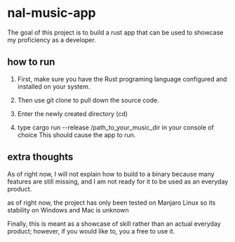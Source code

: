 # nal-music-app
The goal of this project is to build a rust app that can be used to showcase my proficiency as a developer.

## how to run
1) First, make sure you have the Rust programing language configured and installed on your system.

2) Then use git clone to pull down the source code.

3) Enter the newly created directory (cd)

3) type cargo run --release /path_to_your_music_dir in your console of choice
This should cause the app to run.

## extra thoughts
As of right now, I will not explain how to build to a binary because many features are still missing, and I am not ready for it to be used as an everyday product.

as of right now, the project has only been tested on Manjaro Linux so its stability on Windows and Mac is unknown

Finally, this is meant as a showcase of skill rather than an actual everyday product; however, if you would like to, you a free to use it.


